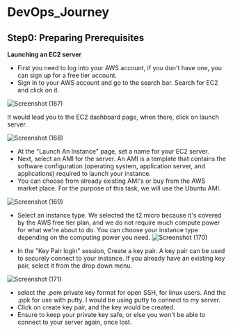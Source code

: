 # DevOps_Journey

## **Step0:** Preparing Prerequisites

**Launching an EC2 server**

- First you need to log into your AWS account, if you don't have one, you can sign up for a free tier account. 
- Sign in to your AWS account and go to the search bar. Search for EC2 and click on it. 

![Screenshot (167)](https://user-images.githubusercontent.com/105195327/205402536-d7ea64d6-4a20-4295-9739-7d31db590886.png)

It would lead you to the EC2 dashboard page, when there, click on launch server. 

![Screenshot (168)](https://user-images.githubusercontent.com/105195327/205402731-aebac87d-5805-4bd7-8a0b-cc4dba3412b1.png)

- At the "Launch An Instance" page, set a name for your EC2 server.  
- Next, select an AMI for the server. 
An AMI is a template that contains the software configuration (operating system, application server, and applications) required to launch your instance.
- You can choose from already existing AMI's or buy from the AWS market place. 
For the purpose of this task, we will use the Ubuntu AMI.   

![Screenshot (169)](https://user-images.githubusercontent.com/105195327/205409541-934e1ce4-0657-4c4a-9747-debf08a37bf7.png)

- Select an instance type. 
We selected the t2.micro because it's covered by the AWS free tier plan, and we do not require much compute power for what we're about to do. 
You can choose your instance type depending on the computing power you need.
 ![Screenshot (170)](https://user-images.githubusercontent.com/105195327/205409743-50fa4165-030e-4546-8ab0-38e98d6ec9c7.png)

- In the "Key Pair login" session, Create a key pair. 
A key pair can be used to securely connect to your instance. If you already have an existing key pair, select it from the drop down menu.

![Screenshot (171)](https://user-images.githubusercontent.com/105195327/205410451-0c34846b-bb77-4f5e-a5fa-35fbf6643429.png)

- select the .pem private key format for open SSH, for linux users. And the .ppk for use with putty. I would be using putty to connect to my server.
- Click on create key pair, and the key would be created. 
- Ensure to keep your private key safe, or else you won't be able to connect to your server again, once lost.


